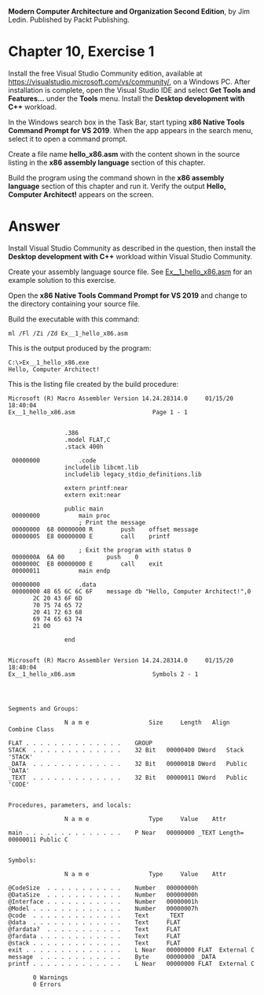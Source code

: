 __Modern Computer Architecture and Organization Second Edition__, by Jim Ledin. Published by Packt Publishing.
# Chapter 10, Exercise 1

Install the free Visual Studio Community edition, available at https://visualstudio.microsoft.com/vs/community/, on a Windows PC. After installation is complete, open the Visual Studio IDE and select **Get Tools and Features…** under the **Tools** menu. Install the **Desktop development with C++** workload.

In the Windows search box in the Task Bar, start typing **x86 Native Tools Command Prompt for VS 2019**. When the app appears in the search menu, select it to open a command prompt.

Create a file name **hello_x86.asm** with the content shown in the source listing in the **x86 assembly language** section of this chapter.

Build the program using the command shown in the **x86 assembly language** section of this chapter and run it. Verify the output **Hello, Computer Architect!** appears on the screen.


# Answer
Install Visual Studio Community as described in the question, then install the **Desktop development with C++** workload within Visual Studio Community.

Create your assembly language source file. See [Ex__1_hello_x86.asm](src/Ex__1_hello_x86.asm) for an example solution to this exercise.
 
Open the **x86 Native Tools Command Prompt for VS 2019** and change to the directory containing your source file.
 
Build the executable with this command:
```
ml /Fl /Zi /Zd Ex__1_hello_x86.asm
```

This is the output produced by the program:
```
C:\>Ex__1_hello_x86.exe
Hello, Computer Architect!
```

This is the listing file created by the build procedure:
```
Microsoft (R) Macro Assembler Version 14.24.28314.0	    01/15/20 18:40:04
Ex__1_hello_x86.asm					     Page 1 - 1


				.386
				.model FLAT,C
				.stack 400h

 00000000			.code
				includelib libcmt.lib
				includelib legacy_stdio_definitions.lib

				extern printf:near
				extern exit:near

				public main
 00000000			main proc
				    ; Print the message
 00000000  68 00000000 R	    push    offset message
 00000005  E8 00000000 E	    call    printf
				    
				    ; Exit the program with status 0
 0000000A  6A 00		    push    0
 0000000C  E8 00000000 E	    call    exit
 00000011			main endp

 00000000			.data
 00000000 48 65 6C 6C 6F	message db "Hello, Computer Architect!",0
	   2C 20 43 6F 6D
	   70 75 74 65 72
	   20 41 72 63 68
	   69 74 65 63 74
	   21 00

				end
                                
                                
Microsoft (R) Macro Assembler Version 14.24.28314.0	    01/15/20 18:40:04
Ex__1_hello_x86.asm					     Symbols 2 - 1




Segments and Groups:

                N a m e                 Size     Length   Align   Combine Class

FLAT . . . . . . . . . . . . . .	GROUP
STACK  . . . . . . . . . . . . .	32 Bit	 00000400 DWord	  Stack	  'STACK'	 
_DATA  . . . . . . . . . . . . .	32 Bit	 0000001B DWord	  Public  'DATA'	
_TEXT  . . . . . . . . . . . . .	32 Bit	 00000011 DWord	  Public  'CODE'	


Procedures, parameters, and locals:

                N a m e                 Type     Value    Attr

main . . . . . . . . . . . . . .	P Near	 00000000 _TEXT	Length= 00000011 Public C


Symbols:

                N a m e                 Type     Value    Attr

@CodeSize  . . . . . . . . . . .	Number	 00000000h   
@DataSize  . . . . . . . . . . .	Number	 00000000h   
@Interface . . . . . . . . . . .	Number	 00000001h   
@Model . . . . . . . . . . . . .	Number	 00000007h   
@code  . . . . . . . . . . . . .	Text   	 _TEXT
@data  . . . . . . . . . . . . .	Text   	 FLAT
@fardata?  . . . . . . . . . . .	Text   	 FLAT
@fardata . . . . . . . . . . . .	Text   	 FLAT
@stack . . . . . . . . . . . . .	Text   	 FLAT
exit . . . . . . . . . . . . . .	L Near	 00000000 FLAT	External C
message  . . . . . . . . . . . .	Byte	 00000000 _DATA	
printf . . . . . . . . . . . . .	L Near	 00000000 FLAT	External C

	   0 Warnings
	   0 Errors
```
